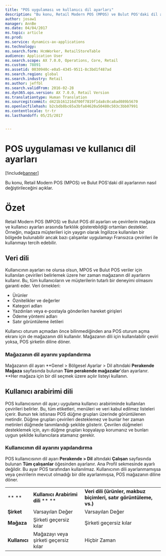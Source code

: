```yaml
---
title: "POS uygulaması ve kullanıcı dil ayarları"
description: "Bu konu, Retail Modern POS (MPOS) ve Bulut POS'daki dil ayarlarının nasıl değiştirileceğini açıklar."
author: josaw1
manager: AnnBe
ms.date: 04/04/2017
ms.topic: article
ms.prod: 
ms.service: dynamics-ax-applications
ms.technology: 
ms.search.form: HcmWorker, RetailStoreTable
audience: Application User
ms.search.scope: AX 7.0.0, Operations, Core, Retail
ms.custom: 78891
ms.assetid: 0030940c-e0a5-4345-9511-8c3bd1f487ad
ms.search.region: global
ms.search.industry: Retail
ms.author: jeffbl
ms.search.validFrom: 2016-02-28
ms.dyn365.ops.version: AX 7.0.0, Retail Version
ms.translationtype: Human Translation
ms.sourcegitcommit: d421b161216d700f7819f1da8c0ca8ad089b5670
ms.openlocfilehash: b2cbdb8bc65a3bfa84620a50480c503c3bb07991
ms.contentlocale: tr-tr
ms.lasthandoff: 05/25/2017


---
```


# <a name="pos-application-and-user-language-settings"></a>POS uygulaması ve kullanıcı dil ayarları

[!include[banner](includes/banner.md)]


Bu konu, Retail Modern POS (MPOS) ve Bulut POS'daki dil ayarlarının nasıl değiştirileceğini açıklar.

<a name="overview"></a>Özet
========

Retail Modern POS (MPOS) ve Bulut POS dil ayarları ve çevirilerin mağaza ve kullanıcı ayarları arasında farklılık gösterebildiği ortamları destekler. Örneğin, mağaza müşterileri için yaygın olarak İngilizce kullanılan bir bölgede bulunabilir ancak bazı çalışanlar uygulamayı Fransızca çevirileri ile kullanmayı tercih edebilir.

## <a name="data-language"></a>Veri dili
Kullanıcının ayarları ne olursa olsun, MPOS ve Bulut POS veriler için kullanılan çevirileri belirlemek üzere her zaman mağazanın dil ayarlarını kullanır. Bu, tüm kullanıcıların ve müşterilerin tutarlı bir deneyimi olmasını garanti eder.  Veri örnekleri:

-   Ürünler
-   Öznitelikler ve değerler
-   Kategori adları
-   Yazdırılan veya e-postayla gönderilen hareket girişleri
-   Ödeme yöntemi adları
-   Satır görüntüleme iletileri

Kullanıcı oturum açmadan önce bilinmediğinden ana POS oturum açma ekranı için de mağazanın dili kullanılır. Mağazanın dili için kullanılabilir çeviri yoksa, POS şirketin diline döner.

### <a name="configuring-the-stores-language-setting"></a>Mağazanın dil ayarını yapılandırma

Mağazanın dil ayarı **Genel &gt; Bölgesel Ayarlar &gt; Dil altındaki **Perakende Mağaza** sayfasında bulunan **Tüm perakende mağazalar**'dan ayarlanır. **Her mağaza için bir dil seçmek üzere açılır listeyi kullanın.

## <a name="user-interface-language"></a>Kullanıcı arabirimi dili
POS kullanıcısının dil ayar,ı uygulama kullanıcı arabiriminde kullanılan çevirileri belirler. Bu, tüm etiketleri, menüleri ve veri kabul edilmez listeleri içerir. Bunun tek istisnası POS düğme grupları üzerinde görüntülenen metindir. Düğme grupları çevirileri desteklemez ve bunlar her zaman metinleri düğmede tanımlandığı şekilde gösterir. Çevrilen düğmeleri desteklemek için, ayrı düğme grupları kopyalayıp korumanız ve bunları uygun şekilde kullanıcılara atamanız gerekir.

### <a name="configuring-the-users-language-setting"></a>Kullanıcının dil ayarını yapılandırma

POS kullanıcısının dil ayarı **Perakende &gt; Dil** altındaki **Çalışan** sayfasında bulunan **Tüm çalışanlar** öğesinden ayarlanır.  Ana Profil sekmesinde ayarlı değildir.  Bu ayar POS tarafından kullanılmaz. Kullanıcının dili ayarlanmamışsa veya çevirilerin mevcut olmadığı bir dile ayarlanmışsa, POS mağazanın diline döner.  

|             |                            |                                                                   |
|-------------|----------------------------|-------------------------------------------------------------------|
| ** **       | **Kullanıcı Arabirimi dili** ** **      | **Veri dili (ürünler, makbuz biçimleri, satır görüntüleme, vs.)** |
| **Şirket** | Varsayılan Değer                    | Varsayılan Değer                                                           |
| **Mağaza**   | Şirketi geçersiz kılar          | Şirketi geçersiz kılar                                                 |
| **Kullanıcı**    | Mağazayı veya şirketi geçersiz kılar | Hiçbir Zaman                                                             |






